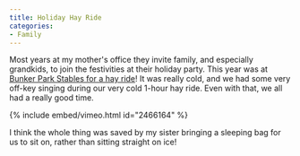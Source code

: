```yaml
---
title: Holiday Hay Ride
categories:
- Family
---
```


Most years at my mother's office they invite family, and especially grandkids, to join the festivities at their holiday party. This year was at [Bunker Park Stables for a hay ride](http://www.bunkerparkstable.com/hay-rides.php)! It was really cold, and we had some very off-key singing during our very cold 1-hour hay ride. Even with that, we all had a really good time.

{% include embed/vimeo.html id="2466164" %}

I think the whole thing was saved by my sister bringing a sleeping bag for us to sit on, rather than sitting straight on ice!
